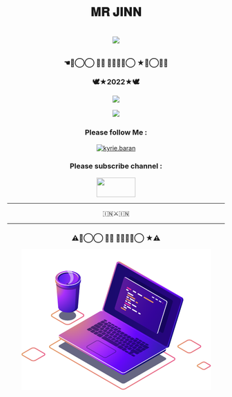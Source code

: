 <h1 align="center">𝐌𝐑 𝐉𝐈𝐍𝐍
<p>
<img src= "https://camo.githubusercontent.com/71b837571c48af3aa60a73dbc9d5936aa359d78efbfa8a6743cbbbc16b80ef4d/68747470733a2f2f63646e2e646973636f72646170702e636f6d2f6174746163686d656e74732f3830353930323039333930363630383138362f3830353931333937323533353539303932322f74656e6f722e676966"/>
</p>
<h3 align="center">☚✮⃝⃝ 𝐌𝐑 𝐉𝐈𝐍𝐍⃝ ★≛⃝🧞‍♂️</h4>
<h3 align="center">🕊️★2022★🕊️</h4> 
</p>
</p>
<div align="center">
  <img src=https://www.linkpicture.com/q/PicsArt_03-12-10.51.40.png>
<p>
<img src= "https://camo.githubusercontent.com/71b837571c48af3aa60a73dbc9d5936aa359d78efbfa8a6743cbbbc16b80ef4d/68747470733a2f2f63646e2e646973636f72646170702e636f6d2f6174746163686d656e74732f3830353930323039333930363630383138362f3830353931333937323533353539303932322f74656e6f722e676966"/>
</p>

<h3 align="left"͢✮⃝⃝ 𝐌𝐑 𝐉𝐈𝐍𝐍⃝ ★͢:</h3>

<h3 align="center">Please follow Me :</h3>
<p align="center">
<a href="https://instagram.com/mr__alvin_07?utm_medium=copy_link" target="blank"><img align="center" src="https://cdn.jsdelivr.net/npm/simple-icons@3.0.1/icons/instagram.svg" alt="kyrie.baran" height="50" width="60" /></a>
</p>

<h3 align="center">Please subscribe channel :</h4>
<p align="center">
<a href="https://youtube.com/channel/UCrSi_WwYSHVJ5fsrqFNUPZg" target="blank"><img align="center" src="https://upload.wikimedia.org/wikipedia/commons/thumb/e/e1/Logo_of_YouTube_%282015-2017%29.svg/1200px-Logo_of_YouTube_%282015-2017%29.svg.png" height="45" width="90" /></a>
</p>

--------
🇮🇳⚔️🇮🇳

<!--
**alvinbaby/alvinbaby.com** is a ✨ _special_ ✨ repository because its `README.md` (this file) appears on your GitHub profile.

Here are some ideas to get you started:

- 🔭 I’m currently working on ...
- 🌱 I’m currently learning ...
- 👯 I’m looking to collaborate on ...
- 🤔 I’m looking for help with ...
- 💬 Ask me about ...
- 📫 How to reach me: ...
- 😄 Pronouns: ...
- ⚡ Fun fact: ...
-->
----
### ⚠️✮⃝⃝ 𝐌𝐑 𝐉𝐈𝐍𝐍⃝ ★⚠️

<div align="center">
  <img src=computer-.png>
<p>

